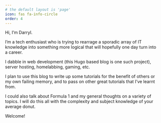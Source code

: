 ```yaml
---
# the default layout is 'page'
icon: fas fa-info-circle
order: 4
---
```


Hi, I’m Darryl.

I’m a tech enthusiast who is trying to rearrage a sporadic array of IT knowledge into something more logical that will hopefully one day turn into a career.

I dabble in web development (this Hugo based blog is one such project), server hosting, homelabbing, gaming, etc.

I plan to use this blog to write up some tutorials for the benefit of others or my own failing memory, and to pass on other great tutorials that I’ve learnt from.

I could also talk about Formula 1 and my general thoughts on a variety of topics. I will do this all with the complexity and subject knowledge of your average donut.

Welcome!
